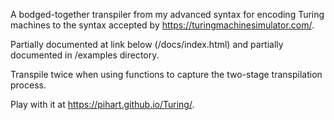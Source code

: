A bodged-together transpiler from my advanced syntax for encoding Turing machines to the syntax accepted by https://turingmachinesimulator.com/.

Partially documented at link below (/docs/index.html) and partially documented in /examples directory.

Transpile twice when using functions to capture the two-stage transpilation process.

Play with it at https://pihart.github.io/Turing/.
